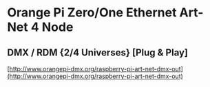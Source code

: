 # Orange Pi Zero/One Ethernet Art-Net 4 Node
## DMX / RDM {2/4 Universes} [Plug & Play]

[http://www.orangepi-dmx.org/raspberry-pi-art-net-dmx-out](http://www.orangepi-dmx.org/raspberry-pi-art-net-dmx-out)
